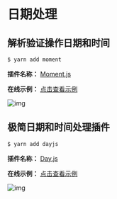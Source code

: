 # 日期处理

## 解析验证操作日期和时间

```sh
$ yarn add moment
```

**插件名称：** [Moment.js](https://www.npmjs.com/package/moment)

**在线示例：** [点击查看示例](https://www.momentjs.com.cn/)

![img](https://cdn.jsdelivr.net/gh/fy996icu/pics/img/momentjs.png)

## 极简日期和时间处理插件

```sh
$ yarn add dayjs
```
**插件名称：** [Day.js](https://www.npmjs.com/package/dayjs)

**在线示例：** [点击查看示例](https://dayjs.fenxianglu.cn/)

![img](https://cdn.jsdelivr.net/gh/fy996icu/pics/img/dayjs.png)